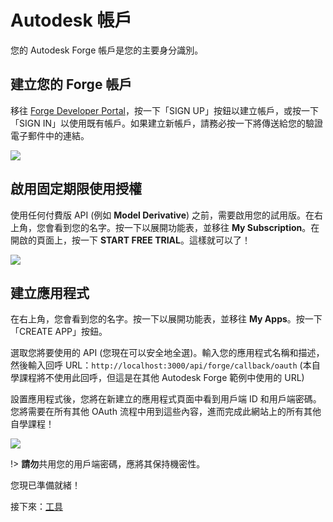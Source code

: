 # Autodesk 帳戶

您的 Autodesk Forge 帳戶是您的主要身分識別。

## 建立您的 Forge 帳戶

移往 [Forge Developer Portal](https://forge.autodesk.com/)，按一下「SIGN UP」按鈕以建立帳戶，或按一下「SIGN IN」以使用既有帳戶。如果建立新帳戶，請務必按一下將傳送給您的驗證電子郵件中的連結。

![](/_media/forge/dev_portal_home.png)

## 啟用固定期限使用授權

使用任何付費版 API (例如 **Model Derivative**) 之前，需要啟用您的試用版。在右上角，您會看到您的名字。按一下以展開功能表，並移往 **My Subscription**。在開啟的頁面上，按一下 **START FREE TRIAL**。這樣就可以了！

![](_media/account/activate_sub.png)

## 建立應用程式

在右上角，您會看到您的名字。按一下以展開功能表，並移往 **My Apps**。按一下「CREATE APP」按鈕。

選取您將要使用的 API (您現在可以安全地全選)。輸入您的應用程式名稱和描述，然後輸入回呼 URL：`http://localhost:3000/api/forge/callback/oauth` (本自學課程將不使用此回呼，但這是在其他 Autodesk Forge 範例中使用的 URL)

設置應用程式後，您將在新建立的應用程式頁面中看到用戶端 ID 和用戶端密碼。您將需要在所有其他 OAuth 流程中用到這些內容，進而完成此網站上的所有其他自學課程！

![](_media/account/create_app.gif)

!> **請勿**共用您的用戶端密碼，應將其保持機密性。

您現已準備就緒！

接下來：[工具](/zh-TW/environment/tools/)
